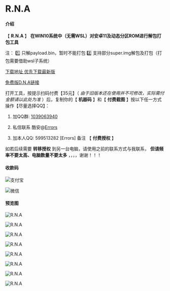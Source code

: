 #  **R.N.A** 

#### 介绍

【 **R.N.A** 】
 **在WIN10系统中（无需WSL）对安卓11及动态分区ROM进行解包打包工具** 

注： :one: 只解payload.bin，暂时不能打包
     :two: 支持部分super.img解包及打包（打包需要借助wsl子系统）


[下载地址 优先下载最新版](https://gitee.com/sharpeter/rna/releases)

[免费版D.N.A链接](https://gitee.com/sharpeter/DNA)




打开工具，按提示扫码付费【35元】（ _由于旧版本还在使用并不可修改，实际需付金额请以此处为准_ ）后，复制你的【 **机器码** 】和【 **付费截图** 】按以下任一方式操作【尽量选择QQ】：

1. 加QQ群: [1039063940](https://jq.qq.com/?_wv=1027&k=rfF2JkWY)

2. 私信联系 酷安@[Errors](http://www.coolapk.com/u/1403335)

3. 加本人QQ: 599513282  [Errors]    备注 【  **付费授权**  】


如若后续需要 **转移授权** 到另一台电脑，请使用之前的联系方式与我联系， **但请频率不要太高、电脑数量不要太多** ，，，，谢谢！！！



#### 收款码

![支付宝](https://gitee.com/sharpeter/rna/raw/master/donate/Alipay-35.jpg)


![微信](https://gitee.com/sharpeter/rna/raw/master/donate/Wechat-35.png)


#### 预览图

![R.N.A](https://gitee.com/sharpeter/rna/raw/master/views/view_a.png)

![R.N.A](https://gitee.com/sharpeter/rna/raw/master/views/view_b.png)

![R.N.A](https://gitee.com/sharpeter/rna/raw/master/views/view_c.png)

![R.N.A](https://gitee.com/sharpeter/rna/raw/master/views/view_d.png)

![R.N.A](https://gitee.com/sharpeter/rna/raw/master/views/view_e.png)

![R.N.A](https://gitee.com/sharpeter/rna/raw/master/views/view_f.png)

![R.N.A](https://gitee.com/sharpeter/rna/raw/master/views/1.png)

![R.N.A](https://gitee.com/sharpeter/rna/raw/master/views/2.png)